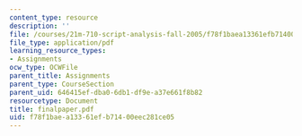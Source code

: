 ```yaml
---
content_type: resource
description: ''
file: /courses/21m-710-script-analysis-fall-2005/f78f1baea13361efb71400eec281ce05_finalpaper.pdf
file_type: application/pdf
learning_resource_types:
- Assignments
ocw_type: OCWFile
parent_title: Assignments
parent_type: CourseSection
parent_uid: 646415ef-dba0-6db1-df9e-a37e661f8b82
resourcetype: Document
title: finalpaper.pdf
uid: f78f1bae-a133-61ef-b714-00eec281ce05
---
```


